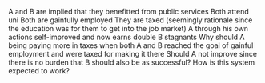 A and B are implied that they benefitted from public services
Both attend uni
Both are gainfully employed
They are taxed (seemingly rationale since the education was for them to get into the job market)
A through his own actions self-improved and now earns double
B stagnants
Why should A being paying more in taxes when both A and B reached the goal of gainful employment and were taxed for making it there
Should A not improve since there is no burden that B should also be as successful?
How is this system expected to work?